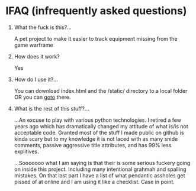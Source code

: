 
# IFAQ (infrequently asked questions)

1. What the fuck is this?...

   A pet project to make it easier to track equipment missing from the game warframe

2. How does it work?

   Yes

3. How do I use it?...

   You can download index.html and the /static/ directory to a local folder OR you can [goto](devdave.github.id/wfmastery) there.


4. What is the rest of this stuff?...

    ...An excuse to play with various python technologies.  I retired a few years ago which has dramatically changed
    my attitude of what is/is not acceptable code.  Granted most of the stuff I made public on github is kinda scary
    but to my knowledge it is not laced with as many snide comments, passive aggressive title attributes, and has 99% less
    explitives.


    ...Sooooooo what I am saying is that their is some serious fuckery going on inside this project.  Including many intentional grahmah and spalling mistakes.  On that
    last part I have a list of what pendantic assholes get pissed of at online and I am using it like a checklist.  Case in point.
